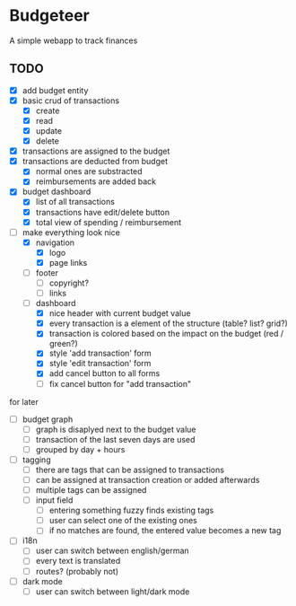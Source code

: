 # Budgeteer

A simple webapp to track finances

## TODO

- [x] add budget entity
- [x] basic crud of transactions
  - [x] create
  - [x] read
  - [x] update
  - [x] delete
- [x] transactions are assigned to the budget
- [x] transactions are deducted from budget
  - [x] normal ones are substracted
  - [x] reimbursements are added back
- [x] budget dashboard
  - [x] list of all transactions
  - [x] transactions have edit/delete button
  - [x] total view of spending / reimbursement
- [ ] make everything look nice
  - [x] navigation
    - [x] logo
    - [x] page links
  - [ ] footer
    - [ ] copyright?
    - [ ] links
  - [ ] dashboard
    - [x] nice header with current budget value
    - [x] every transaction is a element of the structure (table? list? grid?)
    - [x] transaction is colored based on the impact on the budget (red / green?)
    - [x] style 'add transaction' form
    - [x] style 'edit transaction' form
    - [x] add cancel button to all forms
    - [ ] fix cancel button for "add transaction"

for later
- [ ] budget graph
  - [ ] graph is disaplyed next to the budget value
  - [ ] transaction of the last seven days are used
  - [ ] grouped by day + hours
- [ ] tagging
  - [ ] there are tags that can be assigned to transactions
  - [ ] can be assigned at transaction creation or added afterwards
  - [ ] multiple tags can be assigned
  - [ ] input field
    - [ ] entering something fuzzy finds existing tags
    - [ ] user can select one of the existing ones
    - [ ] if no matches are found, the entered value becomes a new tag
- [ ] i18n
  - [ ] user can switch between english/german
  - [ ] every text is translated
  - [ ] routes? (probably not)
- [ ] dark mode
  - [ ] user can switch between light/dark mode
